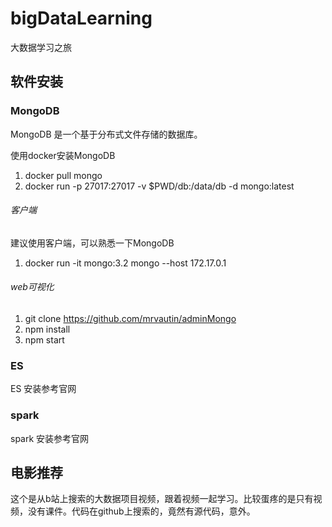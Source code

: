 # bigDataLearning
大数据学习之旅


## 软件安装
### MongoDB
MongoDB 是一个基于分布式文件存储的数据库。

使用docker安装MongoDB
1. docker pull mongo
2. docker run -p 27017:27017 -v $PWD/db:/data/db -d mongo:latest
###### 客户端
建议使用客户端，可以熟悉一下MongoDB
1. docker run -it mongo:3.2 mongo --host 172.17.0.1
###### web可视化
1. git clone https://github.com/mrvautin/adminMongo    
2. npm install
3. npm start

### ES
ES 安装参考官网

### spark
spark 安装参考官网

## 电影推荐
这个是从b站上搜索的大数据项目视频，跟着视频一起学习。比较蛋疼的是只有视频，没有课件。代码在github上搜索的，竟然有源代码，意外。
